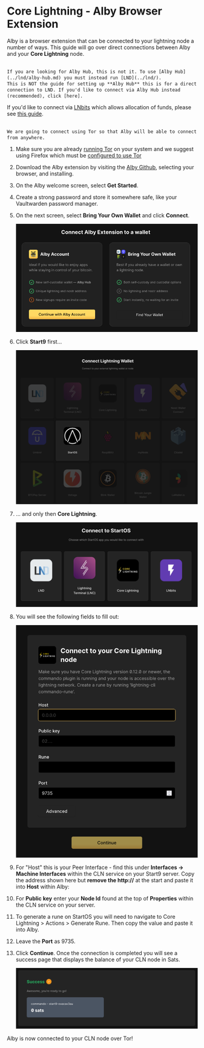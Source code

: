 # Core Lightning - Alby Browser Extension

Alby is a browser extension that can be connected to your lightning node a number of ways. This guide will go over direct connections between Alby and your **Core Lightning** node.

```admonish warning

If you are looking for Alby Hub, this is not it. To use [Alby Hub](../lnd/alby-hub.md) you must instead run [LND](../lnd/).
This is NOT the guide for setting up **Alby Hub** this is for a direct connection to LND. If you'd like to connect via Alby Hub instead (recommended), click [here].

```

If you'd like to connect via [LNbits](https://marketplace.start9.com/marketplace/lnbits) which allows allocation of funds, please see [this guide](../lnbits.md).

```admonish note

We are going to connect using Tor so that Alby will be able to connect from anywhere.

```

1. Make sure you are already [running Tor](/user-manual/connecting-remotely/tor.md) on your system and we suggest using Firefox which must be [configured to use Tor](/misc-guides/firefox-guides/tor.md)

1. Download the Alby extension by visiting the [Alby Github](https://github.com/getAlby/lightning-browser-extension#installation), selecting your browser, and installing.

1. On the Alby welcome screen, select **Get Started**.

1. Create a strong password and store it somewhere safe, like your Vaultwarden password manager.

1. On the next screen, select **Bring Your Own Wallet** and click **Connect**.

   ![Connect Alby](../assets/connect-alby-connect-start9-1.png)

1. Click **Start9** first...

   ![Connect Alby](../assets/connect-alby-connect-start9-2.png)

1. ... and only then **Core Lightning**.

   ![Connect Alby](../assets/connect-alby-connect-start9-3.png)

1. You will see the following fields to fill out:

   ![Connect Alby](../assets/connect-alby-cln-empty.png)

1. For "Host" this is your Peer Interface - find this under **Interfaces -> Machine Interfaces** within the CLN service on your Start9 server. Copy the address shown here but **remove the http://** at the start and paste it into **Host** within Alby:

1. For **Public key** enter your **Node Id** found at the top of **Properties** within the CLN service on your server.

1. To generate a rune on StartOS you will need to navigate to Core Lightning > Actions > Generate Rune. Then copy the value and paste it into Alby.

1. Leave the **Port** as 9735.

1. Click **Continue**. Once the connection is completed you will see a success page that displays the balance of your CLN node in Sats.

   ![Connect Alby](../assets/connect-alby-cln-success.png)

Alby is now connected to your CLN node over Tor!
